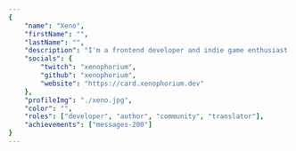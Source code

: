 ```yaml
---
{
	"name": "Xeno",
	"firstName": "",
	"lastName": "",
	"description": "I'm a frontend developer and indie game enthusiast 👾 \n I enjoy learning new things and building my own stuff 🔧 and I love helping people get into coding 😊",
	"socials": {
		"twitch": "xenophorium",
		"github": "xenophorium",
		"website": "https://card.xenophorium.dev"
	},
	"profileImg": "./xeno.jpg",
	"color": "",
	"roles": ["developer", "author", "community", "translator"],
	"achievements": ["messages-200"]
}
---
```

